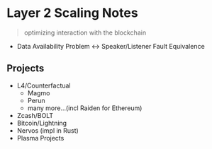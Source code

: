 # Layer 2 Scaling Notes

> optimizing interaction with the blockchain

* Data Availability Problem <-> Speaker/Listener Fault Equivalence

## Projects

* L4/Counterfactual
    * Magmo
    * Perun
    * many more...(incl Raiden for Ethereum)
* Zcash/BOLT
* Bitcoin/Lightning
* Nervos (impl in Rust)
* Plasma Projects